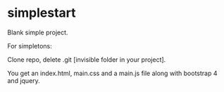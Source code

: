 # simplestart

Blank simple project.

For simpletons:

Clone repo, delete .git [invisible folder in your project].

You get an index.html, main.css and a main.js file along with bootstrap 4 and jquery.
